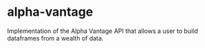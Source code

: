 # alpha-vantage
Implementation of the Alpha Vantage API that allows a user to build dataframes from a wealth of data.
